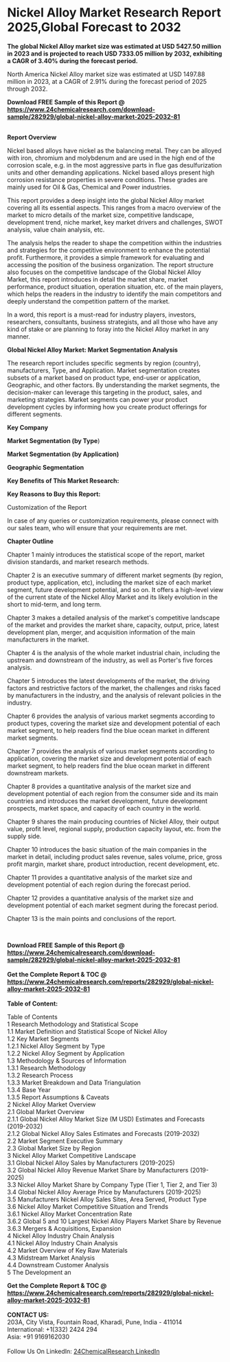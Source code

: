 <h1>Nickel Alloy Market Research Report 2025,Global Forecast to 2032</h1><p><strong>The global Nickel Alloy market size was estimated at USD 5427.50 million in 2023 and is projected to reach USD 7333.05 million by 2032, exhibiting a CAGR of 3.40% during the forecast period.</strong></p><p>
</p><p>
North America Nickel Alloy market size was estimated at USD 1497.88 million in 2023, at a CAGR of 2.91% during the forecast period of 2025 through 2032.</p><div><b>Download FREE Sample of this Report @ 
            <a href="https://www.24chemicalresearch.com/download-sample/282929/global-nickel-alloy-market-2025-2032-81">
            https://www.24chemicalresearch.com/download-sample/282929/global-nickel-alloy-market-2025-2032-81</a></b></div><br><p>
</p><p><strong>Report Overview</strong></p><p>
</p><p>Nickel based alloys have nickel as the balancing metal. They can be alloyed with iron, chromium and molybdenum and are used in the high end of the corrosion scale, e.g. in the most aggressive parts in flue gas desulfurization units and other demanding applications. Nickel based alloys present high corrosion resistance properties in severe conditions. These grades are mainly used for Oil &amp; Gas, Chemical and Power industries.</p><p>
</p><p>This report provides a deep insight into the global Nickel Alloy market covering all its essential aspects. This ranges from a macro overview of the market to micro details of the market size, competitive landscape, development trend, niche market, key market drivers and challenges, SWOT analysis, value chain analysis, etc.</p><p>
</p><p>
The analysis helps the reader to shape the competition within the industries and strategies for the competitive environment to enhance the potential profit. Furthermore, it provides a simple framework for evaluating and accessing the position of the business organization. The report structure also focuses on the competitive landscape of the Global Nickel Alloy Market, this report introduces in detail the market share, market performance, product situation, operation situation, etc. of the main players, which helps the readers in the industry to identify the main competitors and deeply understand the competition pattern of the market.</p><p>
In a word, this report is a must-read for industry players, investors, researchers, consultants, business strategists, and all those who have any kind of stake or are planning to foray into the Nickel Alloy market in any manner.</p><p>
</p><p><strong>Global Nickel Alloy Market: Market Segmentation Analysis</strong></p><p>
</p><p>The research report includes specific segments by region (country), manufacturers, Type, and Application. Market segmentation creates subsets of a market based on product type, end-user or application, Geographic, and other factors. By understanding the market segments, the decision-maker can leverage this targeting in the product, sales, and marketing strategies. Market segments can power your product development cycles by informing how you create product offerings for different segments.</p><p>
</p><p><strong>Key Company</strong></p><p>
</p><p>
</p><p><strong>Market Segmentation (by Type</strong>)</p><p>
</p><p>
</p><p><strong>Market Segmentation (by Application)</strong></p><p>
</p><p>
</p><p><strong>Geographic Segmentation</strong></p><p>
</p><p>
</p><p><strong>Key Benefits of This Market Research:</strong></p><p>
</p><p>
</p><p><strong>Key Reasons to Buy this Report:</strong></p><p>
</p><p>
</p><p>Customization of the Report</p><p>
In case of any queries or customization requirements, please connect with our sales team, who will ensure that your requirements are met.</p><p>
</p><p><strong>Chapter Outline</strong></p><p>
</p><p>Chapter 1 mainly introduces the statistical scope of the report, market division standards, and market research methods.</p><p>
Chapter 2 is an executive summary of different market segments (by region, product type, application, etc), including the market size of each market segment, future development potential, and so on. It offers a high-level view of the current state of the Nickel Alloy Market and its likely evolution in the short to mid-term, and long term.</p><p>
Chapter 3 makes a detailed analysis of the market's competitive landscape of the market and provides the market share, capacity, output, price, latest development plan, merger, and acquisition information of the main manufacturers in the market.</p><p>
Chapter 4 is the analysis of the whole market industrial chain, including the upstream and downstream of the industry, as well as Porter's five forces analysis.</p><p>
Chapter 5 introduces the latest developments of the market, the driving factors and restrictive factors of the market, the challenges and risks faced by manufacturers in the industry, and the analysis of relevant policies in the industry.</p><p>
Chapter 6 provides the analysis of various market segments according to product types, covering the market size and development potential of each market segment, to help readers find the blue ocean market in different market segments.</p><p>
Chapter 7 provides the analysis of various market segments according to application, covering the market size and development potential of each market segment, to help readers find the blue ocean market in different downstream markets.</p><p>
Chapter 8 provides a quantitative analysis of the market size and development potential of each region from the consumer side and its main countries and introduces the market development, future development prospects, market space, and capacity of each country in the world.</p><p>
Chapter 9 shares the main producing countries of Nickel Alloy, their output value, profit level, regional supply, production capacity layout, etc. from the supply side.</p><p>
Chapter 10 introduces the basic situation of the main companies in the market in detail, including product sales revenue, sales volume, price, gross profit margin, market share, product introduction, recent development, etc.</p><p>
Chapter 11 provides a quantitative analysis of the market size and development potential of each region during the forecast period.</p><p>
Chapter 12 provides a quantitative analysis of the market size and development potential of each market segment during the forecast period.</p><p>
Chapter 13 is the main points and conclusions of the report.</p><p>
 </p><div><b>Download FREE Sample of this Report @ 
            <a href="https://www.24chemicalresearch.com/download-sample/282929/global-nickel-alloy-market-2025-2032-81">
            https://www.24chemicalresearch.com/download-sample/282929/global-nickel-alloy-market-2025-2032-81</a></b></div><br><div><b>Get the Complete Report & TOC @ 
            <a href="https://www.24chemicalresearch.com/reports/282929/global-nickel-alloy-market-2025-2032-81">
            https://www.24chemicalresearch.com/reports/282929/global-nickel-alloy-market-2025-2032-81</a></b></div><br>
            <b>Table of Content:</b><p>Table of Contents<br />
1 Research Methodology and Statistical Scope<br />
1.1 Market Definition and Statistical Scope of Nickel Alloy<br />
1.2 Key Market Segments<br />
1.2.1 Nickel Alloy Segment by Type<br />
1.2.2 Nickel Alloy Segment by Application<br />
1.3 Methodology & Sources of Information<br />
1.3.1 Research Methodology<br />
1.3.2 Research Process<br />
1.3.3 Market Breakdown and Data Triangulation<br />
1.3.4 Base Year<br />
1.3.5 Report Assumptions & Caveats<br />
2 Nickel Alloy Market Overview<br />
2.1 Global Market Overview<br />
2.1.1 Global Nickel Alloy Market Size (M USD) Estimates and Forecasts (2019-2032)<br />
2.1.2 Global Nickel Alloy Sales Estimates and Forecasts (2019-2032)<br />
2.2 Market Segment Executive Summary<br />
2.3 Global Market Size by Region<br />
3 Nickel Alloy Market Competitive Landscape<br />
3.1 Global Nickel Alloy Sales by Manufacturers (2019-2025)<br />
3.2 Global Nickel Alloy Revenue Market Share by Manufacturers (2019-2025)<br />
3.3 Nickel Alloy Market Share by Company Type (Tier 1, Tier 2, and Tier 3)<br />
3.4 Global Nickel Alloy Average Price by Manufacturers (2019-2025)<br />
3.5 Manufacturers Nickel Alloy Sales Sites, Area Served, Product Type<br />
3.6 Nickel Alloy Market Competitive Situation and Trends<br />
3.6.1 Nickel Alloy Market Concentration Rate<br />
3.6.2 Global 5 and 10 Largest Nickel Alloy Players Market Share by Revenue<br />
3.6.3 Mergers & Acquisitions, Expansion<br />
4 Nickel Alloy Industry Chain Analysis<br />
4.1 Nickel Alloy Industry Chain Analysis<br />
4.2 Market Overview of Key Raw Materials<br />
4.3 Midstream Market Analysis<br />
4.4 Downstream Customer Analysis<br />
5 The Development an</p><div><b>Get the Complete Report & TOC @ 
            <a href="https://www.24chemicalresearch.com/reports/282929/global-nickel-alloy-market-2025-2032-81">
            https://www.24chemicalresearch.com/reports/282929/global-nickel-alloy-market-2025-2032-81</a></b></div><br><b>CONTACT US:</b><br>
            203A, City Vista, Fountain Road, Kharadi, Pune, India - 411014<br>
            International: +1(332) 2424 294<br>
            Asia: +91 9169162030 <br><br>
            Follow Us On LinkedIn: <a href="https://www.linkedin.com/company/24chemicalresearch/">24ChemicalResearch LinkedIn</a>